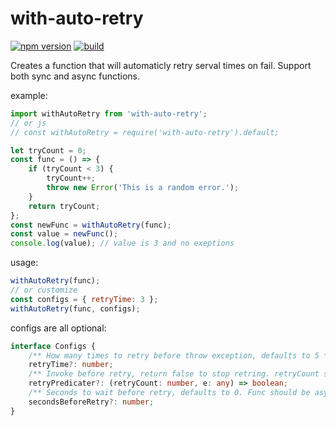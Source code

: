 # with-auto-retry

[![npm version](https://img.shields.io/npm/v/with-auto-retry.svg?style=flat-square)](https://www.npmjs.org/package/with-auto-retry)
[![build](https://img.shields.io/github/workflow/status/wangsijie/with-auto-retry/units-test?style=flat-square)](https://github.com/wangsijie/with-auto-retry/actions/workflows/test.yml)

Creates a function that will automaticly retry serval times on fail. Support both sync and async functions.

example:

```js
import withAutoRetry from 'with-auto-retry';
// or js
// const withAutoRetry = require('with-auto-retry').default;

let tryCount = 0;
const func = () => {
    if (tryCount < 3) {
        tryCount++;
        throw new Error('This is a random error.');
    }
    return tryCount;
};
const newFunc = withAutoRetry(func);
const value = newFunc();
console.log(value); // value is 3 and no exeptions
```

usage:

```js
withAutoRetry(func);
// or customize
const configs = { retryTime: 3 };
withAutoRetry(func, configs);
```

configs are all optional:

```ts
interface Configs {
    /** How many times to retry before throw exception, defaults to 5 */
    retryTime?: number;
    /** Invoke before retry, return false to stop retring. retryCount start with 1 */
    retryPredicater?: (retryCount: number, e: any) => boolean;
    /** Seconds to wait before retry, defaults to 0. Func should be async to use this feature */
    secondsBeforeRetry?: number;
}
```